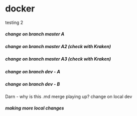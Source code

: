 # docker
testing 2
##### change on branch master A
##### change on branch master A2 (check with Kraken)
##### change on branch master A3 (check with Kraken)
##### change on branch dev - A
##### change on branch dev - B
Darn - why is this .md merge playing up?
change on local dev
##### making more local changes
